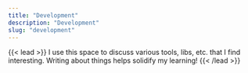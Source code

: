 ```yaml
---
title: "Development"
description: "Development"
slug: "development"
---
```


{{< lead >}}
I use this space to discuss various tools, libs, etc. that I find interesting. Writing about things helps solidify my learning!
{{< /lead >}}